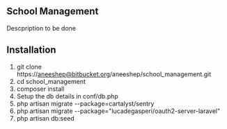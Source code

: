 ## School Management

Descpription to be done

## Installation

1. git clone https://aneeshep@bitbucket.org/aneeshep/school_management.git
2. cd school_management
3. composer install
4. Setup the db details in conf/db.php
5. php artisan migrate --package=cartalyst/sentry
6. php artisan migrate --package="lucadegasperi/oauth2-server-laravel"
7. php artisan db:seed


